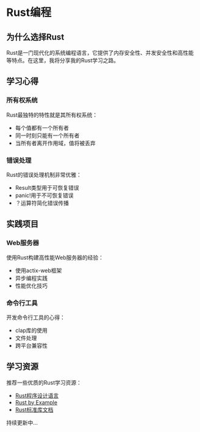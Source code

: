 # Rust编程

## 为什么选择Rust

Rust是一门现代化的系统编程语言，它提供了内存安全性、并发安全性和高性能等特点。在这里，我将分享我的Rust学习之路。

## 学习心得

### 所有权系统

Rust最独特的特性就是其所有权系统：
- 每个值都有一个所有者
- 同一时刻只能有一个所有者
- 当所有者离开作用域，值将被丢弃

### 错误处理

Rust的错误处理机制非常优雅：
- Result类型用于可恢复错误
- panic!用于不可恢复错误
- ？运算符简化错误传播

## 实践项目

### Web服务器

使用Rust构建高性能Web服务器的经验：
- 使用actix-web框架
- 异步编程实践
- 性能优化技巧

### 命令行工具

开发命令行工具的心得：
- clap库的使用
- 文件处理
- 跨平台兼容性

## 学习资源

推荐一些优质的Rust学习资源：
- [Rust程序设计语言](https://doc.rust-lang.org/book/)
- [Rust by Example](https://doc.rust-lang.org/rust-by-example/)
- [Rust标准库文档](https://doc.rust-lang.org/std/)

持续更新中...
